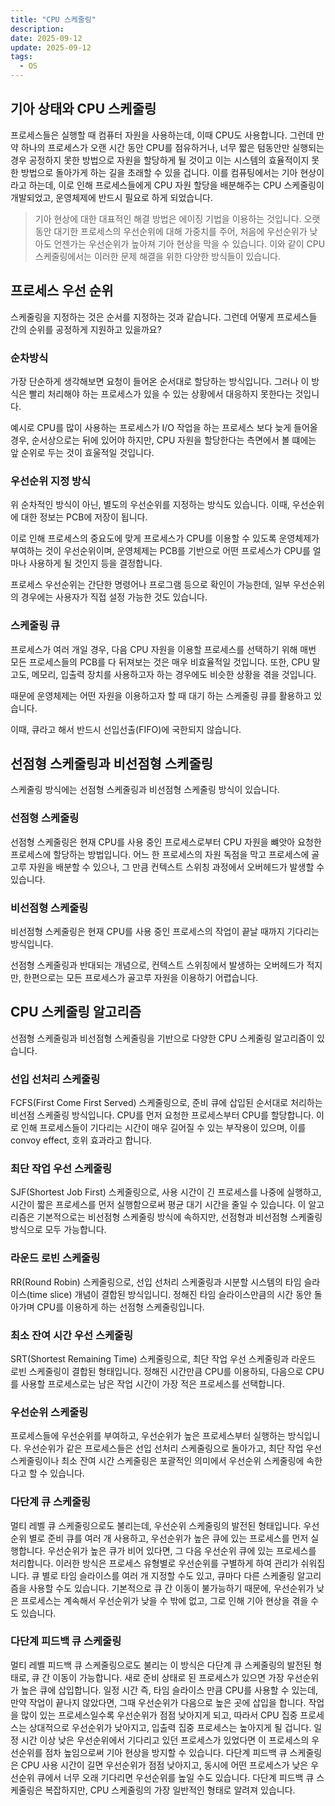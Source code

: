 ```yaml
---
title: "CPU 스케줄링"
description:
date: 2025-09-12
update: 2025-09-12
tags:
  - OS
---
```


## 기아 상태와 CPU 스케줄링

프로세스들은 실행할 때 컴퓨터 자원을 사용하는데, 이때 CPU도 사용합니다.
그런데 만약 하나의 프로세스가 오랜 시간 동안 CPU를 점유하거나, 
너무 짧은 텀동안만 실행되는 경우 공정하지 못한 방법으로 자원을 할당하게 될 것이고
이는 시스템의 효율적이지 못한 방법으로 돌아가게 하는 길을 초래할 수 있을 겁니다.
이를 컴퓨팅에서는 기아 현상이라고 하는데,
이로 인해 프로세스들에게 CPU 자원 할당을 배분해주는 CPU 스케줄링이 개발되었고,
운영체제에 반드시 필요로 하게 되었습니다.

> 기아 현상에 대한 대표적인 해결 방법은 에이징 기법을 이용하는 것입니다.
> 오랫동안 대기한 프로세스의 우선순위에 대해 가중치를 주어,
> 처음에 우선순위가 낮아도 언젠가는 우선순위가 높아져 기아 현상을 막을 수 있습니다.
> 이와 같이 CPU 스케줄링에서는 이러한 문제 해결을 위한 다양한 방식들이 있습니다. 

## 프로세스 우선 순위

스케줄링을 지정하는 것은 순서를 지정하는 것과 같습니다.
그런데 어떻게 프로세스들 간의 순위를 공정하게 지원하고 있을까요?

### 순차방식

가장 단순하게 생각해보면 요청이 들어온 순서대로 할당하는 방식입니다.
그러나 이 방식은 빨리 처리해야 하는 프로세스가 있을 수 있는 상황에서 대응하지 못한다는 것입니다.

예시로 CPU를 많이 사용하는 프로세스가 I/O 작업을 하는 프로세스 보다 늦게 들어올 경우,
순서상으로는 뒤에 있어야 하지만, CPU 자원을 할당한다는 측면에서 볼 떄에는 앞 순위로 두는 것이 효울적일 것입니다.

### 우선순위 지정 방식

위 순차적인 방식이 아닌, 별도의 우선순위를 지정하는 방식도 있습니다.
이때, 우선순위에 대한 정보는 PCB에 저장이 됩니다.

이로 인해 프로세스의 중요도에 맞게 프로세스가 CPU를 이용할 수 있도록 운영체제가 부여하는 것이 우선순위이며,
운영체제는 PCB를 기반으로 어떤 프로세스가 CPU를 얼마나 사용하게 될 것인지 등을 결정합니다.
 
프로세스 우선순위는 간단한 명령어나 프로그램 등으로 확인이 가능한데, 
일부 우선순위의 경우에는 사용자가 직접 설정 가능한 것도 있습니다. 

### 스케줄링 큐

프로세스가 여러 개일 경우, 다음 CPU 자원을 이용할 프로세스를 선택하기 위해 매번 모든 프로세스들의 PCB를 다 뒤져보는 것은 매우 비효율적일 것입니다.
또한, CPU 말고도, 메모리, 입출력 장치를 사용하고자 하는 경우에도 비슷한 상황을 겪을 것입니다.

때문에 운영체제는 어떤 자원을 이용하고자 할 때 대기 하는 스케줄링 큐를 활용하고 있습니다.

이때, 큐라고 해서 반드시 선입선출(FIFO)에 국한되지 않습니다.

## 선점형 스케줄링과 비선점형 스케줄링

스케줄링 방식에는 선점형 스케줄링과 비선점형 스케줄링 방식이 있습니다.

### 선점형 스케줄링

선점형 스케줄링은 현재 CPU를 사용 중인 프로세스로부터 CPU 자원을 뺴앗아 요청한 프로세스에 할당하는 방법입니다.
어느 한 프로세스의 자원 독점을 막고 프로세스에 골고루 자원을 배분할 수 있으나, 그 만큼 컨텍스트 스위칭 과정에서 오버헤드가 발생할 수 있습니다.

### 비선점형 스케줄링

비선점형 스케줄링은 현재 CPU를 사용 중인 프로세스의 작업이 끝날 때까지 기다리는 방식입니다.

선점형 스케줄링과 반대되는 개념으로, 컨텍스트 스위칭에서 발생하는 오버헤드가 적지만, 한편으로는 모든 프로세스가 골고루 자원을 이용하기 어렵습니다.

## CPU 스케줄링 알고리즘

선점형 스케줄링과 비선점형 스케줄링을 기반으로 다양한 CPU 스케줄링 알고리즘이 있습니다. 

### 선입 선처리 스케줄링

FCFS(First Come First Served) 스케줄링으로, 준비 큐에 삽입된 순서대로 처리하는 비선점 스케줄링 방식입니다.
CPU를 먼저 요청한 프로세스부터 CPU를 할당합니다.
이로 인해 프로세스들이 기다리는 시간이 매우 길어질 수 있는 부작용이 있으며,
이를 convoy effect, 호위 효과라고 합니다.

### 최단 작업 우선 스케줄링

SJF(Shortest Job First) 스케줄링으로,
사용 시간이 긴 프로세스를 나중에 실행하고, 
시간이 짧은 프로세스를 먼저 실행함으로써 평균 대기 시간을 줄일 수 있습니다.
이 알고리즘은 기본적으로는 비선점형 스케줄링 방식에 속하지만,
선점형과 비선점형 스케줄링 방식으로 모두 가능합니다.

### 라운드 로빈 스케줄링

RR(Round Robin) 스케줄링으로, 
선입 선처리 스케줄링과 시분할 시스템의 타임 슬라이스(time slice) 개념이 결합된 방식입니디.
정해진 타임 슬라이스만큼의 시간 동안 돌아가며 CPU를 이용하게 하는 선점형 스케줄링입니다.

### 최소 잔여 시간 우선 스케줄링

SRT(Shortest Remaining Time) 스케줄링으로,
최단 작업 우선 스케줄링과 라운드 로빈 스케줄링이 결합된 형태입니다.
정해진 시간만큼 CPU를 이용하되, 
다음으로 CPU를 사용할 프로세스로는 남은 작업 시간이 가장 적은 프로세스를 선택합니다.

### 우선순위 스케줄링

프로세스들에 우선순위를 부여하고, 우선순위가 높은 프로세스부터 실행하는 방식입니다.
우선순위가 같은 프로세스들은 선입 선처리 스케줄링으로 돌아가고,
최단 작업 우선 스케줄링이나 최소 잔여 시간 스케줄링은 포괄적인 의미에서 우선순위 스케줄링에 속한다고 할 수 있습니다.

### 다단계 큐 스케줄링

멀티 레벨 큐 스케줄링으로도 불리는데, 우선순위 스케줄링의 발전된 형태입니다.
우선순위 별로 준비 큐를 여러 개 사용하고, 우선순위가 높은 큐에 있는 프로세스를 먼저 실행합니다.
우선순위가 높은 큐가 비어 있다면, 그 다음 우선순위 큐에 있는 프로세스를 처리합니다.
이러한 방식은 프로세스 유형별로 우선순위를 구별하게 하여 관리가 쉬워집니다.
큐 별로 타임 슬라이스를 여러 개 지정할 수도 있고, 큐마다 다른 스케줄링 알고리즘을 사용할 수도 있습니다.
기본적으로 큐 간 이동이 불가능하기 때문에, 우선순위가 낮은 프로세스는 계속해서 우선순위가 낮을 수 밖에 없고,
그로 인해 기아 현상을 겪을 수도 있습니다.

### 다단계 피드백 큐 스케줄링

멀티 레벨 피드백 큐 스케줄링으로도 불리는 이 방식은 다단계 큐 스케줄링의 발전된 형태로,
큐 간 이동이 가능합니다.
새로 준비 상태로 된 프로세스가 있으면 가장 우선순위가 높은 큐에 삽입합니다.
일정 시간 즉, 타임 슬라이스 만큼 CPU를 사용할 수 있는데,
만약 작업이 끝나지 않았다면,
그때 우선순위가 다음으로 높은 곳에 삽입을 합니다.
작업을 많이 있는 프로세스일수록 우선순위가 점점 낮아지게 되고,
따라서 CPU 집중 프로세스는 상대적으로 우선순위가 낮아지고, 입출력 집중 프로세스는 높아지게 될 겁니다.
일정 시간 이상 낮은 우선순위에서 기다리고 있던 프로세스가 있었다면 이 프로세스의 우선순위를 점차 높임으로써 기아 현상을 방지할 수 있습니다.
다단계 피드백 큐 스케줄링은 CPU 사용 시간이 길면 우선순위가 점점 낮아지고, 동시에 어떤 프로세스가 낮은 우선순위 큐에서 너무 오래 기다리면 우선순위를 높일 수도 있습니다.
다단계 피드백 큐 스케줄링은 복잡하지만, CPU 스케줄링의 가장 일반적인 형태로 알려져 있습니다.
